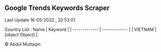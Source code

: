 

## Google Trends Keywords Scraper 
 
Last Update 16-05-2022 , 22:53:01

Country List :
 Name  | Keyword |
| ------------- | ------------- |
| VIETNAM | [object Object] |



© Abdul Muttaqin 

